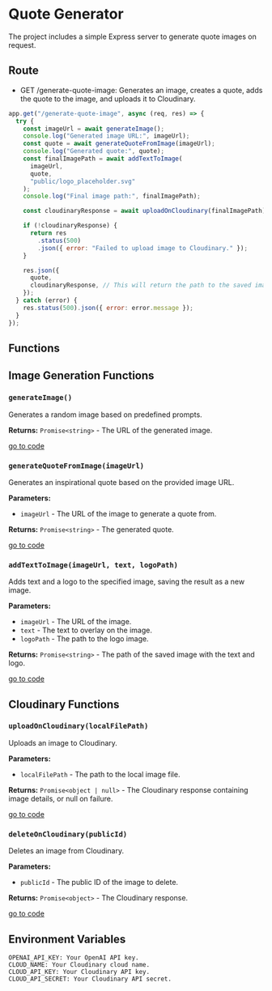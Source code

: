 # Quote Generator

The project includes a simple Express server to generate quote images on request.

## Route

- GET /generate-quote-image: Generates an image, creates a quote, adds the quote to the image, and uploads it to Cloudinary.

```javascript
app.get("/generate-quote-image", async (req, res) => {
  try {
    const imageUrl = await generateImage();
    console.log("Generated image URL:", imageUrl);
    const quote = await generateQuoteFromImage(imageUrl);
    console.log("Generated quote:", quote);
    const finalImagePath = await addTextToImage(
      imageUrl,
      quote,
      "public/logo_placeholder.svg"
    );
    console.log("Final image path:", finalImagePath);

    const cloudinaryResponse = await uploadOnCloudinary(finalImagePath);

    if (!cloudinaryResponse) {
      return res
        .status(500)
        .json({ error: "Failed to upload image to Cloudinary." });
    }

    res.json({
      quote,
      cloudinaryResponse, // This will return the path to the saved image
    });
  } catch (error) {
    res.status(500).json({ error: error.message });
  }
});
```

## Functions

## Image Generation Functions

### `generateImage()`

Generates a random image based on predefined prompts.

**Returns:** `Promise<string>` - The URL of the generated image.

[go to code](utils/generateQuote.js#generateImage)

### `generateQuoteFromImage(imageUrl)`

Generates an inspirational quote based on the provided image URL.

**Parameters:**

- `imageUrl` - The URL of the image to generate a quote from.

**Returns:** `Promise<string>` - The generated quote.

[go to code](utils/generateQuote.js#generateQuoteFromImage)

### `addTextToImage(imageUrl, text, logoPath)`

Adds text and a logo to the specified image, saving the result as a new image.

**Parameters:**

- `imageUrl` - The URL of the image.
- `text` - The text to overlay on the image.
- `logoPath` - The path to the logo image.

**Returns:** `Promise<string>` - The path of the saved image with the text and logo.

[go to code](utils/generateQuote.js#addTextToimage)

## Cloudinary Functions

### `uploadOnCloudinary(localFilePath)`

Uploads an image to Cloudinary.

**Parameters:**

- `localFilePath` - The path to the local image file.

**Returns:** `Promise<object | null>` - The Cloudinary response containing image details, or null on failure.

[go to code](utils/cloudinary.js#uploadOnCloudinary)

### `deleteOnCloudinary(publicId)`

Deletes an image from Cloudinary.

**Parameters:**

- `publicId` - The public ID of the image to delete.

**Returns:** `Promise<object>` - The Cloudinary response.

[go to code](utils/cloudinary.js#deleteOnCloudinary)

## Environment Variables

```plaintext
OPENAI_API_KEY: Your OpenAI API key.
CLOUD_NAME: Your Cloudinary cloud name.
CLOUD_API_KEY: Your Cloudinary API key.
CLOUD_API_SECRET: Your Cloudinary API secret.
```
